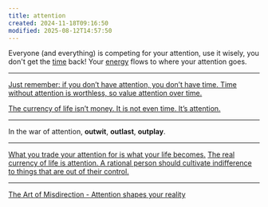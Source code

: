 ```yaml
---
title: attention
created: 2024-11-18T09:16:50
modified: 2025-08-12T14:57:50
---
```


Everyone (and everything) is competing for your attention, use it wisely, you don't get the [time](Time%20is%20the%20most%20valuable%20asset.md) back! Your [energy](Energy%20Management.md) flows to where your attention goes.

---

[Just remember: if you don’t have attention, you don’t have time. Time without attention is worthless, so value attention over time.](https://tim.blog/2007/10/25/weapons-of-mass-distractions-and-the-art-of-letting-bad-things-happen/)

[The currency of life isn’t money. It is not even time. It’s attention.](https://x.com/naval/status/1889248439827153209)

---

In the war of attention, **outwit**, **outlast**, **outplay**.

---

[What you trade your attention for is what your life becomes.](https://jamesclear.com/3-2-1/may-1-2025) [The real currency of life is attention. A rational person should cultivate indifference to things that are out of their control.](https://www.youtube.com/shorts/ii4YJK_-RTk)

---

[The Art of Misdirection - Attention shapes your reality](https://youtu.be/GZGY0wPAnus)
